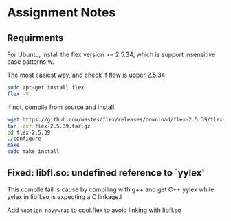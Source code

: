 # Assignment Notes

## Requirments

For Ubuntu, install the flex version >= 2.5.34, which is support insensitive case patterns:w. 

The most easiest way, and check if flew is upper 2.5.34

```bash
sudo apt-get install flex
flex -V
```

if not, compile from source and install.

```bash
wget https://github.com/westes/flex/releases/download/flex-2.5.39/flex-2.5.39.tar.gz
tar -zxf flex-2.5.39.tar.gz
cd flex-2.5.39
./configure
make
sudo make install
```



## Fixed: libfl.so: undefined reference to `yylex'

This compile fail is cause by compiling with g++ and get C++ yylex while yylex in libfl.so is expecting a C linkage.l

Add `%option noyywrap` to cool.flex to avoid linking with libfl.so

